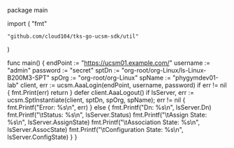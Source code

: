 package main

import (
	"fmt"

	"github.com/cloud104/tks-go-ucsm-sdk/util"
)

func main() {
	endPoint := "https://ucsm01.example.com/"
	username := "admin"
	password := "secret"
	sptDn := "org-root/org-Linux/ls-Linux-B200M3-SPT"
	spOrg := "org-root/org-Linux"
	spName := "phygymdev01-lab"
	client, err := ucsm.AaaLogin(endPoint, username, password)
	if err != nil {
		fmt.Print(err)
		return
	}
	defer client.AaaLogout()
	if lsServer, err := ucsm.SptInstantiate(client, sptDn, spOrg, spName); err != nil {
		fmt.Printf("Error: %s\n", err)
	} else {
		fmt.Printf("Dn: %s\n", lsServer.Dn)
		fmt.Printf("\tStatus: %s\n", lsServer.Status)
		fmt.Printf("\tAssign State: %s\n", lsServer.AssignState)
		fmt.Printf("\tAssociation State: %s\n", lsServer.AssocState)
		fmt.Printf("\tConfiguration State: %s\n", lsServer.ConfigState)
	}
}
